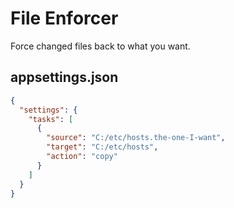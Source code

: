﻿# File Enforcer

Force changed files back to what you want.

## appsettings.json

```json
{
  "settings": {
    "tasks": [
      {
        "source": "C:/etc/hosts.the-one-I-want",
        "target": "C:/etc/hosts",
        "action": "copy"
      }
    ]
  }
}
```
